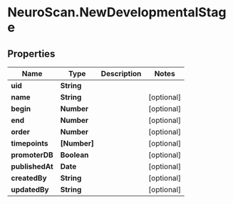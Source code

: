 # NeuroScan.NewDevelopmentalStage

## Properties

Name | Type | Description | Notes
------------ | ------------- | ------------- | -------------
**uid** | **String** |  | 
**name** | **String** |  | [optional] 
**begin** | **Number** |  | [optional] 
**end** | **Number** |  | [optional] 
**order** | **Number** |  | [optional] 
**timepoints** | **[Number]** |  | [optional] 
**promoterDB** | **Boolean** |  | [optional] 
**publishedAt** | **Date** |  | [optional] 
**createdBy** | **String** |  | [optional] 
**updatedBy** | **String** |  | [optional] 


